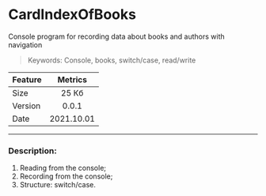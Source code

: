 # CardIndexOfBooks
Console program for recording data about books and authors with navigation

> Keywords: Console, books, switch/case, read/write

 Feature   | Metrics 
-----------|:-------: 
Size       |   25 Кб 
Version    |   0.0.1 
Date       |   2021.10.01
***
<h3>Description:</h3>

1. Reading from the console;
2. Recording from the console;
3. Structure: switch/case.

